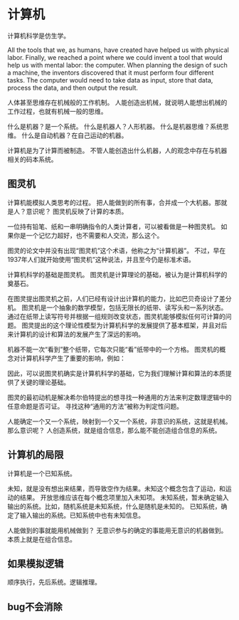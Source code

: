 # 计算机

计算机科学是仿生学。

All the tools that we, as humans, have created have helped us with physical labor. Finally, we reached a point where we could invent a tool that would help us with mental labor: the computer.
When planning the design of such a machine, the inventors discovered that it must perform four different tasks. The computer would need to take data as input, store that data, process the data, and then output the result.

人体甚至思维存在机械般的工作机制。
人能创造出机械，就说明人能想出机械的工作过程，也就有机械一般的思维。

什么是机器？是一个系统。
什么是机器人？人形机器。
什么是机器思维？系统思维。
什么是自动机器？在自己运动的机器。

计算机是为了计算而被制造。
不管人能创造出什么机器，人的观念中存在与机器相关的码本系统。

## 图灵机

计算机能模拟人类思考的过程。
把人能做到的所有事，合并成一个大机器。那就是人？意识呢？
图灵机反映了计算的本质。

一位持有铅笔、纸和一串明确指令的人类计算者，可以被看做是一种图灵机。
如果你是一个记忆力超好，也不需要和人交流，那么这个。

图灵的论文中并没有出现“图灵机”这个术语，他称之为“计算机器”。
不过，早在1937年人们就开始使用“图灵机”这种说法，并且至今仍是标准术语。

计算机科学的基础是图灵机。
图灵机是计算理论的基础，被认为是计算机科学的奠基石。

在图灵提出图灵机之前，人们已经有设计出计算机的能力，比如巴贝奇设计了差分机。
图灵机是一个抽象的数学模型，包括无限长的纸带、读写头和一系列状态。
通过在纸带上读写符号并根据一组规则改变状态，图灵机能够模拟任何可计算的问题。
图灵提出的这个理论性模型为计算机科学的发展提供了基本框架，并且对后来计算机的设计和算法的发展产生了深远的影响。

机器不能一次“看到”整个纸带，它每次只能“看”纸带中的一个方格。
图灵机的概念对计算机科学产生了重要的影响，例如：

因此，可以说图灵机确实是计算机科学的基础，它为我们理解计算和算法的本质提供了关键的理论基础。

图灵的最初动机是解决希尔伯特提出的想寻找一种通用的方法来判定数理逻辑中的任意命题是否可证。
寻找这种“通用的方法”被称为判定性问题。

人能确定一个又一个系统，映射到一个又一个系统，非意识的系统，这就是机械。
那么意识呢？
人创造系统，就是组合信息，那么能不能创造组合信息的系统。

## 计算机的局限

计算机是一个已知系统。

未知，就是没有想出来结果，而导致空作为结果。未知这个概念包含了运动，和运动的结果。
开放思维应该在每个概念项里加入未知项。
未知系统，暂未确定输入输出的系统。比如，随机系统是未知系统，什么是随机是未知的。
已知系统，确定了输入输出的系统。已知系统中也有未知信息。

人能做到的事就能用机械做到？
无意识参与的确定的事能用无意识的机器做到。本质上就是在组合信息。

## 如果模拟逻辑

顺序执行，先后系统。逻辑推理。

## bug不会消除